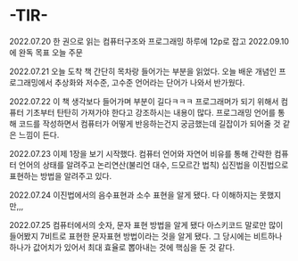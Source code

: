 # -TIR-

2022.07.20 한 권으로 읽는 컴퓨터구조와 프로그래밍 하루에 12p로 잡고 2022.09.10에 완독 목표 오늘 주문

2022.07.21 오늘 도착 책 간단히 목차랑 들어가는 부분을 읽었다. 오늘 배운 개념인 프로그래밍에서 추상화와 저수준, 고수준 언어라는 단어가 나와서 반가웠다.

2022.07.22 이 책 생각보다 들어가며 부분이 길다ㅋㅋㅋ 프로그래머가 되기 위해서 컴퓨터 기초부터 탄탄히 가져가야 한다고 강조하시는 내용이 많다. 프로그래밍 언어를 통해 코드를 작성하면서 컴퓨터가 어떻게 반응하는건지 궁금했는데 길잡이가 되어줄 것 같은 느낌이 든다.

2022.07.23 이제 1장을 보기 시작했다. 컴퓨터 언어와 자연어 비유를 통해 간략한 컴퓨터 언어의 상태를 알려주고 논리연산(불리언 대수, 드모르간 법칙) 십진법을 이진법으로 표현하는 방법을 알려주고 있다.

2022.07.24 이진법에서의 음수표현과 소수 표현을 알게 됐다. 다 이해하지는 못했지만,,,

2022.07.25 컴퓨터에서의 숫자, 문자 표현 방법을 알게 됐다 아스키코드 말로만 많이 들어봤지 7비트로 표현한 문자표현 방법이라는 것을 알게 됐다. 그 당시에는 비트하나 하나가 값어치가 있어서 최대 효율로 뽑아내는 것에 핵심을 둔 것 같다.

